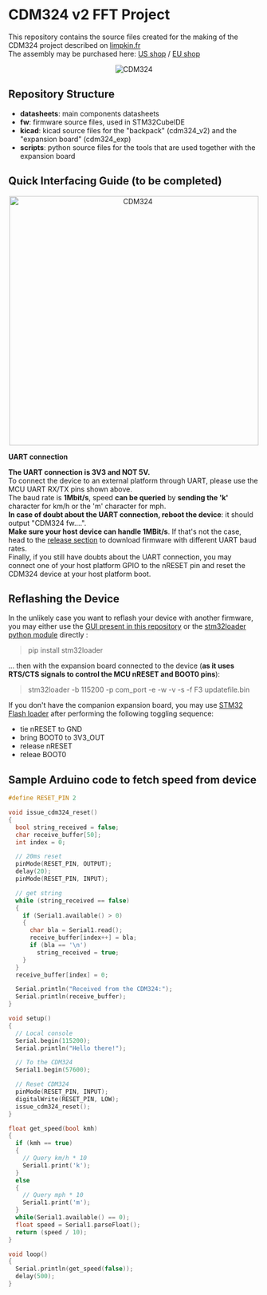 # CDM324 v2 FFT Project
This repository contains the source files created for the making of the CDM324 project described on <a href="https://www.limpkin.fr/index.php?post/2022/03/31/CDM324-Doppler-Motion-Sensor-Backpack%2C-now-with-FFTs%21">limpkin.fr</a>  
The assembly may be purchased here: <a href="https://www.tindie.com/products/stephanelec/cdm324-doppler-speed-sensor/">US shop</a> / <a href="https://lectronz.com/products/cdm324-doppler-speed-sensor">EU shop</a>   
<p align="center">
  <img src="https://github.com/limpkin/cdm324_fft/blob/main/assets/cdm_and_exp.JPG?raw=true" alt="CDM324"/>
</p>

## Repository Structure
- <b>datasheets</b>: main components datasheets
- <b>fw</b>: firmware source files, used in STM32CubeIDE
- <b>kicad</b>: kicad source files for the "backpack" (cdm324_v2) and the "expansion board" (cdm324_exp)
- <b>scripts</b>: python source files for the tools that are used together with the expansion board

## Quick Interfacing Guide (to be completed)
<p align="center">
  <img src="https://www.limpkin.fr/public/cdm324_v2/exp_pinout.png" width="500" alt="CDM324"/>
</p>

<b>UART connection</b>  

**The UART connection is 3V3 and NOT 5V.**  
To connect the device to an external platform through UART, please use the MCU UART RX/TX pins shown above.   
The baud rate is **1Mbit/s**, speed **can be queried** by **sending the 'k'** character for km/h or the 'm' character for mph.  
**In case of doubt about the UART connection, reboot the device**: it should output "CDM324 fw....".  
**Make sure your host device can handle 1MBit/s**. If that's not the case, head to the [release section](https://github.com/limpkin/cdm324_fft/releases) to download firmware with different UART baud rates.  
Finally, if you still have doubts about the UART connection, you may connect one of your host platform GPIO to the nRESET pin and reset the CDM324 device at your host platform boot.  

## Reflashing the Device

In the unlikely case you want to reflash your device with another firmware, you may either use the [GUI present in this repository](https://github.com/limpkin/cdm324_fft/tree/main/scripts) or the [stm32loader python module](https://pypi.org/project/stm32loader/) directly :  

> pip install stm32loader
> 
... then with the expansion board connected to the device (**as it uses RTS/CTS signals to control the MCU nRESET and BOOT0 pins**):  

> stm32loader -b 115200 -p  com_port -e -w -v -s -f F3 updatefile.bin

If you don't have the companion expansion board, you may use [STM32 Flash loader](https://www.st.com/en/development-tools/flasher-stm32.html) after performing the following toggling sequence:  
- tie nRESET to GND  
- bring BOOT0 to 3V3_OUT  
- release nRESET  
- releae BOOT0  

## Sample Arduino code to fetch speed from device

```c
#define RESET_PIN 2

void issue_cdm324_reset()
{  
  bool string_received = false;
  char receive_buffer[50];
  int index = 0;

  // 20ms reset
  pinMode(RESET_PIN, OUTPUT);
  delay(20);
  pinMode(RESET_PIN, INPUT);

  // get string
  while (string_received == false)
  {
    if (Serial1.available() > 0)
    {
      char bla = Serial1.read();
      receive_buffer[index++] = bla;
      if (bla == '\n')
        string_received = true;
    }
  }
  receive_buffer[index] = 0;

  Serial.println("Received from the CDM324:");
  Serial.println(receive_buffer);
}

void setup() 
{
  // Local console
  Serial.begin(115200);
  Serial.println("Hello there!");

  // To the CDM324
  Serial1.begin(57600);

  // Reset CDM324
  pinMode(RESET_PIN, INPUT);
  digitalWrite(RESET_PIN, LOW);
  issue_cdm324_reset();
}

float get_speed(bool kmh)
{
  if (kmh == true)
  {
    // Query km/h * 10
    Serial1.print('k');
  }
  else
  {
    // Query mph * 10
    Serial1.print('m');
  }  
  while(Serial1.available() == 0);
  float speed = Serial1.parseFloat();
  return (speed / 10);
}

void loop()
{
  Serial.println(get_speed(false));
  delay(500);
}
```
